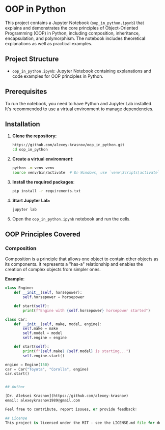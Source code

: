 # OOP in Python

This project contains a Jupyter Notebook (`oop_in_python.ipynb`) that explains and demonstrates the core principles of Object-Oriented Programming (OOP) in Python, including composition, inheritance, encapsulation, and polymorphism. The notebook includes theoretical explanations as well as practical examples.

## Project Structure

- `oop_in_python.ipynb`: Jupyter Notebook containing explanations and code examples for OOP principles in Python.

## Prerequisites

To run the notebook, you need to have Python and Jupyter Lab installed. It's recommended to use a virtual environment to manage dependencies.

## Installation

1. **Clone the repository:**
    ```sh
    https://github.com/alexey-krasnov/oop_in_python.git
    cd oop_in_python
    ```

2. **Create a virtual environment:**
    ```sh
    python -m venv venv
    source venv/bin/activate  # On Windows, use `venv\Scripts\activate`
    ```

3. **Install the required packages:**
    ```sh
    pip install -r requirements.txt
    ```

4. **Start Jupyter Lab:**
    ```sh
    jupyter lab
    ```

5. Open the `oop_in_python.ipynb` notebook and run the cells.

## OOP Principles Covered

### Composition

Composition is a principle that allows one object to contain other objects as its components. It represents a "has-a" relationship and enables the creation of complex objects from simpler ones.

**Example:**

```python
class Engine:
    def __init__(self, horsepower):
        self.horsepower = horsepower

    def start(self):
        print(f"Engine with {self.horsepower} horsepower started")

class Car:
    def __init__(self, make, model, engine):
        self.make = make
        self.model = model
        self.engine = engine

    def start(self):
        print(f"{self.make} {self.model} is starting...")
        self.engine.start()

engine = Engine(150)
car = Car("Toyota", "Corolla", engine)
car.start()


## Author

[Dr. Aleksei Krasnov](https://github.com/alexey-krasnov)
email: alexeykrasnov1989@gmail.com

Feel free to contribute, report issues, or provide feedback!

## License
This project is licensed under the MIT - see the LICENSE.md file for details.